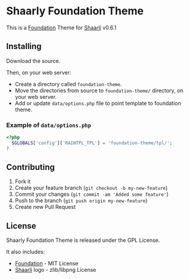 # Shaarly Foundation Theme

This is a [Foundation](http://foundation.zurb.com/) Theme for [Shaarli](https://github.com/shaarli/Shaarli) v0.6.1

## Installing

Download the source.

Then, on your web server:
* Create a directory called `foundation-theme`.
* Move the directories from source to `foundation-theme/` directory, on your web server.
* Add or update `data/options.php` file to point template to foundation theme.

### Example of `data/options.php`

```php
<?php
  $GLOBALS['config']['RAINTPL_TPL'] = 'foundation-theme/tpl/';
?
```

## Contributing

1. Fork it
2. Create your feature branch (`git checkout -b my-new-feature`)
3. Commit your changes (`git commit -am 'Added some feature'`)
4. Push to the branch (`git push origin my-new-feature`)
5. Create new Pull Request

## License

Shaarly Foundation Theme is released under the GPL License.

It also includes:
* [Foundation](http://foundation.zurb.com/) - MIT License
* [Shaarli](https://github.com/shaarli/Shaarli) logo - zlib/libpng License
